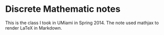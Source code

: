 Discrete Mathematic notes
===
This is the class I took in UMiami in Spring 2014. The note used mathjax to render LaTeX in Markdown. 
